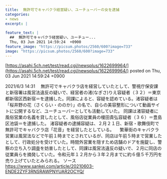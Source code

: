 ```yaml
---
title:  無許可でキャバクラ経営疑い、ユーチューバーの女を逮捕  
categories:
- news
excerpt: |
  
feature_text: |
  ##  無許可でキャバクラ経営疑い、ユーチュー...
  Thu, 03 Jun 2021 14:59:24  +0900
feature_image: "https://picsum.photos/2560/600?image=733"
image: "https://picsum.photos/2560/600?image=733"
---
```


[https://asahi.5ch.net/test/read.cgi/newsplus/1622699964/](https://asahi.5ch.net/test/read.cgi/newsplus/1622699964/)
posted on Thu, 03 Jun 2021 14:59:24  +0900

<!--more-->

2021/6/3 14:31 　無許可でキャバクラ店を経営していたとして、警視庁保安課と新宿署は風営法違反の疑いで、経営者の渚(なぎさ)りえ容疑者（３２）＝東京都新宿区西新宿＝を逮捕した。同課によると、容疑を認めている。渚容疑者は「桜井野の花（さくらい・ののか）」の名で、自らの美容整形について動画サイトに公開するなど、ユーチューバーとしても活動していた。 同課は渚容疑者に風俗営業の名義を貸したとして、風俗店従業員の榎田貴弘容疑者（３６）＝豊島区池袋＝を逮捕した。 渚容疑者の逮捕容疑は、２月２１日、新宿・歌舞伎町で無許可でキャバクラ店「花音」を経営したとしている。 　繁華街のキャバクラ営業は風営法などで午前１時までとされているが、同店は午前５時まで営業したとして、行政処分を受けていた。時間外営業を隠すため店舗のドアを施錠し、警察の立ち入り調査を妨害したとして、同課は風営法違反の疑いで、２月に同店の従業員らを摘発していた。令和元年１２月から３年２月までに約６億５千万円を売り上げていたとみられる。 ソース　https://www.sankei.com/article/20210603-ENDE2ZYF3RNSRAWPNYUAR2OCYQ/
